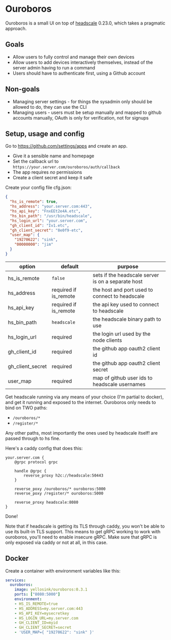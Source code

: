 # Ouroboros

Ouroboros is a small UI on top of [headscale](https://github.com/juanfont/headscale) 0.23.0, which takes a pragmatic approach.

## Goals
- Allow users to fully control and manage their own devices
- Allow users to add devices interactively themselves, instead of the server admin having to run a command
- Users should have to authenticate first, using a Github account

## Non-goals
- Managing server settings - for things the sysadmin only should be allowed to do, they can use the CLI
- Managing users - users must be setup manually and mapped to github accounts manually, OAuth is only for verification,
  not for signups

## Setup, usage and config

Go to https://github.com/settings/apps and create an app.
- Give it a sensible name and homepage
- Set the callback url to `https://your.server.com/ouroboros/auth/callback`
- The app requires *no* permissions
- Create a client secret and keep it safe

Create your config file cfg.json:
```json
{
  "hs_is_remote": true,
  "hs_address": "your.server.com:443",
  "hs_api_key": "FnxEEt2e4A.etc",
  "hs_bin_path": "/usr/bin/headscale",
  "hs_login_url": "your.server.com",
  "gh_client_id": "Iv1.etc",
  "gh_client_secret": "8e0f9-etc",
  "user_map": {
    "19270622": "sink",
    "00000000": "jim"
  }
}
```

| option           | default               | purpose                                            |
|------------------|-----------------------|----------------------------------------------------|
| hs_is_remote     | `false`               | sets if the headscale server is on a separate host |
| hs_address       | required if is_remote | the host and port used to connect to headscale     |
| hs_api_key       | required if is_remote | the api key used to connect to headscale           |
| hs_bin_path      | `headscale`           | the headscale binary path to use                   |
| hs_login_url     | required              | the login url used by the node clients             |
| gh_client_id     | required              | the github app oauth2 client id                    |
| gh_client_secret | required              | the github app oauth2 client secret                |
| user_map         | required              | map of github user ids to headscale usernames      |

Get headscale running via any means of your choice (I'm partial to docker), and get it running and exposed to the internet.
Ouroboros only needs to bind on TWO paths:
- `/ouroboros/*`
- `/register/*`

Any other paths, most importantly the ones used by headscale itself! are passed through to hs fine.

Here's a caddy config that does this:
```caddyfile
your.server.com {
    @grpc protocol grpc
    
    handle @grpc {
        reverse_proxy h2c://headscale:50443
    }
    
    reverse_poxy /ouroboros/* ouroboros:5000
    reverse_poxy /register/* ouroboros:5000
    
    reverse_proxy headscale:8080
}
```

Done!

Note that if headscale is getting its TLS through caddy, you won't be able to use its built-in TLS support.
This means to get gRPC working to work with ouroboros, you'll need to enable insecure gRPC.
Make sure that gRPC is only exposed via caddy or not at all, in this case.

## Docker

Create a container with environment variables like this:
```yml
services:
  ouroboros:
    image: yellosink/ouroboros:0.3.1
    ports: ["8080:5000"]
    environment:
    - HS_IS_REMOTE=true
    - HS_ADDRESS=my.server.com:443
    - HS_API_KEY=mysecretkey
    - HS_LOGIN_URL=my.server.com
    - GH_CLIENT_ID=myid
    - GH_CLIENT_SECRET=secret
    - 'USER_MAP={ "19270622": "sink" }'
```